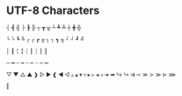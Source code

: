 # UTF-8 Characters

┤ ┫ ╣ ├ ┣ ╠ ┬ ┳ ╦ ┴ ┻ ╩ ┼ ╋ ╬

╰ └ ┗ ╚ ╭ ┌ ┏ ╔ ╮ ┐ ┓ ╗ ╯ ┘ ┛ ╝

│ ┃ ╎ ╏ ┆ ┇ ┊ ┋ ║

─ ━ ╌ ╍ ┄ ┅ ┈ ┉ ═

▽ ▼  △ ▲  ❱ ▷ ▶  ❰ ◀ ◁  ▵ ▴  ▾ ▿  ▸ ▹  ◂ ◃  ➜ ➡ ↪  ↳  ⇉  ⇨  ≫  ≻  ≫  ⊳  ⋙

‖
